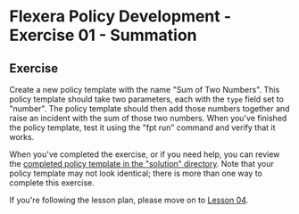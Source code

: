 # Flexera Policy Development - Exercise 01 - Summation

## Exercise

Create a new policy template with the name "Sum of Two Numbers". This policy template should take two parameters, each with the `type` field set to "number". The policy template should then add those numbers together and raise an incident with the sum of those two numbers. When you've finished the policy template, test it using the "fpt run" command and verify that it works.

When you've completed the exercise, or if you need help, you can review the [completed policy template in the "solution" directory](https://github.com/flexera-public/policy_engine_training/blob/main/exercises/exercises/01_summation/solution/summation.pt). Note that your policy template may not look identical; there is more than one way to complete this exercise.

If you're following the lesson plan, please move on to [Lesson 04](https://github.com/flexera-public/policy_engine_training/blob/main/lessons/04_escalations/README.md).
